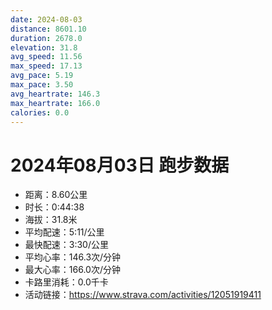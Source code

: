 ```yaml
---
date: 2024-08-03
distance: 8601.10
duration: 2678.0
elevation: 31.8
avg_speed: 11.56
max_speed: 17.13
avg_pace: 5.19
max_pace: 3.50
avg_heartrate: 146.3
max_heartrate: 166.0
calories: 0.0
---
```


# 2024年08月03日 跑步数据

- 距离：8.60公里
- 时长：0:44:38
- 海拔：31.8米
- 平均配速：5:11/公里
- 最快配速：3:30/公里
- 平均心率：146.3次/分钟
- 最大心率：166.0次/分钟
- 卡路里消耗：0.0千卡
- 活动链接：https://www.strava.com/activities/12051919411
